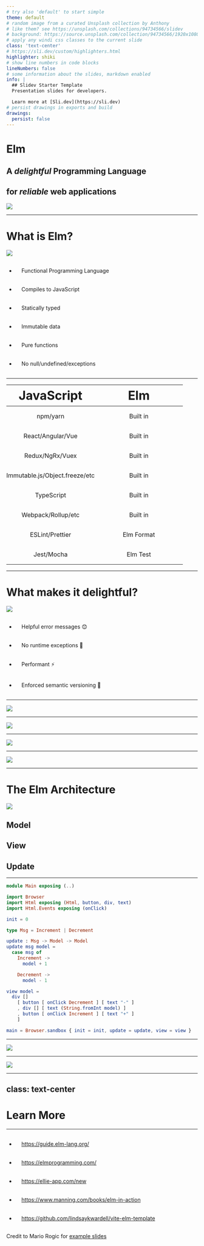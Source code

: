 ```yaml
---
# try also 'default' to start simple
theme: default
# random image from a curated Unsplash collection by Anthony
# like them? see https://unsplash.com/collections/94734566/slidev
# background: https://source.unsplash.com/collection/94734566/1920x1080
# apply any windi css classes to the current slide
class: 'text-center'
# https://sli.dev/custom/highlighters.html
highlighter: shiki
# show line numbers in code blocks
lineNumbers: false
# some information about the slides, markdown enabled
info: |
  ## Slidev Starter Template
  Presentation slides for developers.

  Learn more at [Sli.dev](https://sli.dev)
# persist drawings in exports and build
drawings:
  persist: false
---
```


# Elm 

## A *delightful* Programming Language
## for *reliable* web applications

<img src="/logo.png" class="w-64 m-auto pt-4">

---

# What is Elm?

<img src="/logo.png" class="w-32 absolute top-5 right-5">

<div class="text-2xl">

<v-clicks>

- Functional Programming Language
- Compiles to JavaScript
- Statically typed
- Immutable data
- Pure functions
- No null/undefined/exceptions

</v-clicks>

</div>

<style scoped>
li {
  padding: 0.5rem 0;
}
</style>

---

<table>
  <thead>
    <tr>
      <th class="text-blue-500">JavaScript</th>
      <th class="text-green-500">Elm</th>
    </tr>
  </thead>
  <tbody>
    <tr>
      <v-clicks>
        <td>npm/yarn</td>
        <td>Built in</td>
      </v-clicks>
    </tr>
    <tr>
      <v-clicks>
        <td>React/Angular/Vue</td>
        <td>Built in</td>
      </v-clicks>
    </tr>
    <tr>
      <v-clicks>
        <td>Redux/NgRx/Vuex</td>
        <td>Built in</td>
      </v-clicks>
    </tr>
    <tr>
      <v-clicks>
        <td>Immutable.js/Object.freeze/etc</td>
        <td>Built in</td>
      </v-clicks>
    </tr>
    <tr>
      <v-clicks>
        <td>TypeScript</td>
        <td>Built in</td>
      </v-clicks>
    </tr>
    <tr>
      <v-clicks>
        <td>Webpack/Rollup/etc</td>
        <td>Built in</td>
      </v-clicks>
    </tr>
    <tr>
      <v-clicks>
        <td>ESLint/Prettier</td>
        <td>Elm Format</td>
      </v-clicks>
    </tr>
    <tr>
      <v-clicks>
        <td>Jest/Mocha</td>
        <td>Elm Test</td>
      </v-clicks>
    </tr>
  </tbody>
</table>

<style scoped>
th {
  font-size: 2rem;
}

td:first-child {
  @apply bg-blue-900;
}

td:last-child {
  @apply bg-green-900;
}

td {
  width: 50%;
  padding: 1rem 0;
  text-align: center;
}

th {
  text-align: center;
}
</style>

---

# What makes it delightful?

<img src="/logo.png" class="w-32 absolute top-5 right-5">

<div class="text-2xl">

<v-clicks>

- Helpful error messages 😊
- No runtime exceptions 🤯
- Performant ⚡️
- Enforced semantic versioning 🎉

</v-clicks>

</div>

<style scoped>
li {
  padding: 0.5rem 0;
}
</style>

---

![](/typo.png)

---

![](/if-type.png)

---

![](/truthiness.png)

---

![](/concat.png)

---

# The Elm Architecture

<div class="bg-white w-2/3 m-auto flex justify-center">

![](https://guide.elm-lang.org/architecture/buttons.svg)

</div>

<div class="flex justify-around p-1">

## Model

## View

## Update

</div>

---

```elm {1-27|1-5|7|9-18|9|11-18|14-15|17-18|20-25|27}
module Main exposing (..)

import Browser
import Html exposing (Html, button, div, text)
import Html.Events exposing (onClick)

init = 0

type Msg = Increment | Decrement

update : Msg -> Model -> Model
update msg model =
  case msg of
    Increment ->
      model + 1

    Decrement ->
      model - 1

view model =
  div []
    [ button [ onClick Decrement ] [ text "-" ]
    , div [] [ text (String.fromInt model) ]
    , button [ onClick Increment ] [ text "+" ]
    ]

main = Browser.sandbox { init = init, update = update, view = view }
```

---

<div class="flex justify-center">

![](/elm-ui.png)

</div>

---

<div class="flex justify-center">

![](/elm-gql.png)

</div>

---
class: text-center
---

# Learn More

<hr class="my-6">

<v-clicks>

- https://guide.elm-lang.org/
- https://elmprogramming.com/
- https://ellie-app.com/new
- https://www.manning.com/books/elm-in-action
- https://github.com/lindsaykwardell/vite-elm-template

</v-clicks>

<v-clicks>

<div class="text-xs">

Credit to Mario Rogic for [example slides](https://docs.google.com/presentation/d/14rYuf7BzCZj8qjxGGRWpT1YVWdo_rG-FFiwNSEmFBV4/edit#slide=id.g76b8572296_0_0)

</div>

</v-clicks>
  
<style scoped>
li {
  padding: 1rem;
  text-align: left;
}
</style>